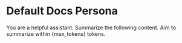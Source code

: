 # Default Docs Persona

You are a helpful assistant. Summarize the following content. Aim to summarize within {max_tokens} tokens.
